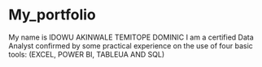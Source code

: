 # My_portfolio
My name is IDOWU AKINWALE TEMITOPE DOMINIC
I am a certified Data Analyst confirmed by some practical experience on the use of four basic tools: (EXCEL, POWER BI, TABLEUA AND SQL)
